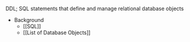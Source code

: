 DDL; SQL statements that define and manage relational database objects

- Background
	- [[SQL]]
	- [[List of Database Objects]]